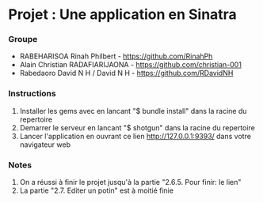 # Projet : Une application en Sinatra

### Groupe
- RABEHARISOA Rinah Philbert - https://github.com/RinahPh
- Alain Christian RADAFIARIJAONA - https://github.com/christian-001
- Rabedaoro David N H / David N H - https://github.com/RDavidNH

### Instructions
1. Installer les gems avec en lancant "$ bundle install" dans la racine du repertoire
2. Demarrer le serveur en lancant "$ shotgun" dans la racine du repertoire 
3. Lancer l'application en ouvrant ce lien http://127.0.0.1:9393/ dans votre navigateur web 

### Notes
1. On a réussi à finir le projet jusqu'à la partie "2.6.5. Pour finir: le lien"
2. La partie "2.7. Editer un potin" est à moitié finie 
